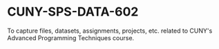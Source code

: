 # CUNY-SPS-DATA-602

To capture files, datasets, assignments, projects, etc. related to CUNY's Advanced Programming Techniques course.
